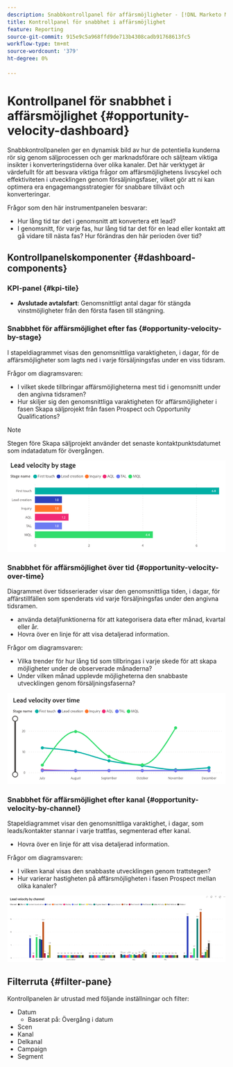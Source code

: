 ```yaml
---
description: Snabbkontrollpanel för affärsmöjligheter - [!DNL Marketo Measure] - Produkt
title: Kontrollpanel för snabbhet i affärsmöjlighet
feature: Reporting
source-git-commit: 915e9c5a968ffd9de713b4308cadb91768613fc5
workflow-type: tm+mt
source-wordcount: '379'
ht-degree: 0%

---
```


# Kontrollpanel för snabbhet i affärsmöjlighet {#opportunity-velocity-dashboard}

Snabbkontrollpanelen ger en dynamisk bild av hur de potentiella kunderna rör sig genom säljprocessen och ger marknadsförare och säljteam viktiga insikter i konverteringstiderna över olika kanaler. Det här verktyget är värdefullt för att besvara viktiga frågor om affärsmöjlighetens livscykel och effektiviteten i utvecklingen genom försäljningsfaser, vilket gör att ni kan optimera era engagemangsstrategier för snabbare tillväxt och konverteringar.

Frågor som den här instrumentpanelen besvarar:

* Hur lång tid tar det i genomsnitt att konvertera ett lead?
* I genomsnitt, för varje fas, hur lång tid tar det för en lead eller kontakt att gå vidare till nästa fas? Hur förändras den här perioden över tid?

## Kontrollpanelskomponenter {#dashboard-components}

### KPI-panel {#kpi-tile}

* **Avslutade avtalsfart**: Genomsnittligt antal dagar för stängda vinstmöjligheter från den första fasen till stängning.

### Snabbhet för affärsmöjlighet efter fas {#opportunity-velocity-by-stage}

I stapeldiagrammet visas den genomsnittliga varaktigheten, i dagar, för de affärsmöjligheter som lagts ned i varje försäljningsfas under en viss tidsram.

Frågor om diagramsvaren:

* I vilket skede tillbringar affärsmöjligheterna mest tid i genomsnitt under den angivna tidsramen?
* Hur skiljer sig den genomsnittliga varaktigheten för affärsmöjligheter i fasen Skapa säljprojekt från fasen Prospect och Opportunity Qualifications?

>[!NOTE]
>
>Stegen före Skapa säljprojekt använder det senaste kontaktpunktsdatumet som indatadatum för övergången.

![](assets/lead-velocity-dashboard-1.png)

### Snabbhet för affärsmöjlighet över tid {#opportunity-velocity-over-time}

Diagrammet över tidsserierader visar den genomsnittliga tiden, i dagar, för affärstillfällen som spenderats vid varje försäljningsfas under den angivna tidsramen.

* använda detaljfunktionerna för att kategorisera data efter månad, kvartal eller år.
* Hovra över en linje för att visa detaljerad information.

Frågor om diagramsvaren:

* Vilka trender för hur lång tid som tillbringas i varje skede för att skapa möjligheter under de observerade månaderna?
* Under vilken månad upplevde möjligheterna den snabbaste utvecklingen genom försäljningsfaserna?

![](assets/lead-velocity-dashboard-2.png)

### Snabbhet för affärsmöjlighet efter kanal {#opportunity-velocity-by-channel}

Stapeldiagrammet visar den genomsnittliga varaktighet, i dagar, som leads/kontakter stannar i varje trattfas, segmenterad efter kanal.

* Hovra över en linje för att visa detaljerad information.

Frågor om diagramsvaren:

* I vilken kanal visas den snabbaste utvecklingen genom trattstegen?
* Hur varierar hastigheten på affärsmöjligheten i fasen Prospect mellan olika kanaler?

![](assets/lead-velocity-dashboard-3.png)

## Filterruta {#filter-pane}

Kontrollpanelen är utrustad med följande inställningar och filter:

* Datum
   * Baserat på: Övergång i datum
* Scen
* Kanal
* Delkanal
* Campaign
* Segment
